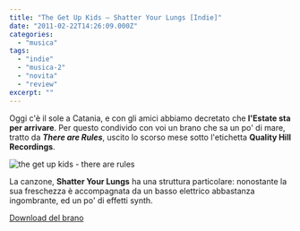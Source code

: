 ```yaml
---
title: "The Get Up Kids – Shatter Your Lungs [Indie]"
date: "2011-02-22T14:26:09.000Z"
categories: 
  - "musica"
tags: 
  - "indie"
  - "musica-2"
  - "novita"
  - "review"
excerpt: ""
---
```


Oggi c'è il sole a Catania, e con gli amici abbiamo decretato che **l'Estate sta per arrivare**. Per questo condivido con voi un brano che sa un po' di mare, tratto da _**There are Rules**_, uscito lo scorso mese sotto l'etichetta **Quality Hill Recordings**.

![](https://enricodeleo.s3.eu-south-1.amazonaws.com/uploads/2011/02/the-get-up-kids-there-are-rules-e1296441414604.jpg" "the get up kids - there are rules")

La canzone, **Shatter Your Lungs** ha una struttura particolare: nonostante la sua freschezza è accompagnata da un basso elettrico abbastanza ingombrante, ed un po' di effetti synth.

  

[Download del brano](http://groovebat.com/download/ewb.mp3)
